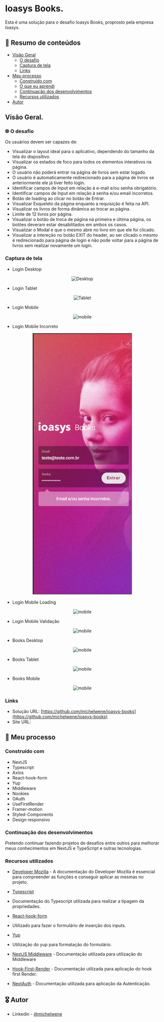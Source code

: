 # Ioasys Books.

Esta é uma solução para o desafio Ioasys Books, proprosto pela empresa Ioasys.

## :dart: Resumo de conteúdos

- [Visão Geral](#Visão-Geral)
  - [O desafio](#O-desafio)
  - [Captura de tela](#Captura-de-tela)
  - [Links](#Links)
- [Meu processo](#Meu-processo)
  - [Construído com](#Constrído-com)
  - [O que eu aprendi](#O-que-eu-aprendi)
  - [Continuação dos desenvolvimentos](#Continuação-dos-desenvolvimentos)
  - [Recursos utilizados](#Recursos-utilizados)
- [Autor](#Autor)

## Visão Geral.

### :globe_with_meridians: O desafio

Os usuários devem ser capazes de:

- Visualizar o layout ideal para o aplicativo, dependendo do tamanho da tela do dispositivo.
- Visualizar os estados de foco para todos os elementos interativos na página.
- O usuário não poderá entrar na página de livros sem estar logado.
- O usuário é automaticamente redirecionado para a página de livros se anteriormente ele já tiver feito login.
- Identificar campos de Input em relação à e-mail e/ou senha obrigatório.
- Identificar campos de Input em relação à senha e/ou email incorretos.
- Botão de loading ao clicar no botão de Entrar.
- Visualizar Esqueleto da página enquanto a requisição é feita na API.
- Visualizar os livros de forma dinâmica ao trocar as página.
- Limite de 12 livros por página.
- Visualizar o botão de troca de página ná primeira e última página, os botões deveram estar desabilitados em ambos os casos.
- Visualizar o Modal e que o mesmo abre no livro em que ele foi clicado.
- Visualizar a intereção no botão EXIT do header, ao ser clicado o mesmo é redirecionado para página de login e não pode voltar para a página de livros sem realizar novamente um login.

### Captura de tela

- Login Desktop
<p  align="center" >
  <img src="/login_desktop.png"alt="Desktop"/>
</p>

- Login Tablet
<p  align="center" >
<img src="/login_tablet.png"alt="Tablet"/>
</p>

- Login Mobile
<p  align="center" >
<img src="/login_mobile.png"alt="mobile"/>
</p>

- Login Mobile Incorreto
<p  align="center" >
<img src="/public/login_mobile_incorrect.png"alt="mobile"/>
</p>

- Login Mobile Loading
<p  align="center" >
<img src="/login_mobile_loading.png"alt="mobile"/>
</p>

- Login Mobile Validação
<p  align="center" >
<img src="/login_mobile_validation.png"alt="mobile"/>
</p>

- Books Desktop
<p  align="center" >
<img src="/books_desktop.png"alt="mobile"/>
</p>

- Books Tablet
<p  align="center" >
<img src="/books_tablet.png"alt="mobile"/>
</p>

- Books Mobile
<p  align="center" >
<img src="/books_mobile.png"alt="mobile"/>
</p>

### Links

- Solução URL: [https://github.com/michelwene/ioasys-books](https://github.com/michelwene/ioasys-books)
- Site URL: []()

## :page_with_curl: Meu processo

### Construído com

- NextJS
- Typescript
- Axios
- React-hook-form
- Yup
- Middleware
- Nookies
- OAuth
- UseFirstRender
- Framer-motion
- Styled-Components
- Design responsivo

### Continuação dos desenvolvimentos

Pretendo continuar fazendo projetos de desafios entre outros para melhorar meus conhecimentos em NextJS e TypeScript e outras tecnologias.

### Recursos utilizados

- [Developer Mozilla](https://developer.mozilla.org/en-US/docs/Web/JavaScript) - A documentação do Developer Mozilla é essencial para compreender as funções e conseguir aplicar as mesmas no projeto.

- [Typescript](https://www.typescriptlang.org/docs/handbook/2/keyof-types.html)
- Documentação do Typescript utilizada para realizar a tipagem da propriedades.

- [React-hook-form](https://react-hook-form.com/)
- Utilizado para fazer o formulário de inserção dos inputs.

- [Yup](https://github.com/jquense/yup)
- Utilização do yup para formatação do formulário.

- [NextJS Middleware](https://nextjs.org/docs/middleware) - Documentação utilizada para utilização do Middleware

- [Hook-First-Render](https://usehooks-ts.com/react-hook/use-is-first-render) - Documentação utilizada para aplicação do hook first Render.

- [NextAuth](https://next-auth.js.org/) - Documentação utilizada para aplicação da Autenticação.

## :medal_military: Autor

- Linkedin - [@michelwene](https://www.linkedin.com/in/michelwene/)
